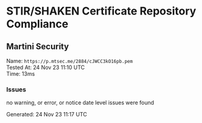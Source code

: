 # STIR/SHAKEN Certificate Repository Compliance

## Martini Security

Name: `https://p.mtsec.me/2884/cJWCC3kO16pb.pem`\
Tested At: 24 Nov 23 11:10 UTC\
Time: 13ms

### Issues

no warning, or error, or notice date level issues were found

Generated: 24 Nov 23 11:17 UTC